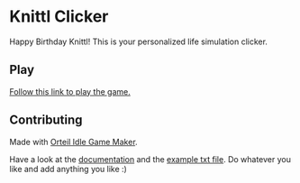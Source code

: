 # Knittl Clicker
 Happy Birthday Knittl! This is your personalized life simulation clicker.
 
## Play
[Follow this link to play the game.](https://orteil.dashnet.org/igm/?g=https://raw.githubusercontent.com/nigogo/knittl-clicker/main/src/knittl-clicker.txt)

## Contributing
Made with [Orteil Idle Game Maker](https://orteil.dashnet.org/igm/).

Have a look at the [documentation](https://orteil.dashnet.org/igm/help.html) and the [example txt file](https://orteil.dashnet.org/igm/games/bunnyclicker.txt). Do whatever you like and add anything you like :)